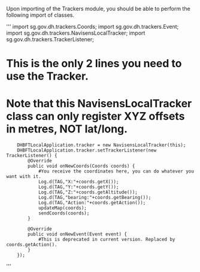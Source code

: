 
Upon importing of the Trackers module, you should be able to perform the following import of classes.

'''
import sg.gov.dh.trackers.Coords;
import sg.gov.dh.trackers.Event;
import sg.gov.dh.trackers.NavisensLocalTracker;
import sg.gov.dh.trackers.TrackerListener;

# This is the only 2 lines you need to use the Tracker.
# Note that this NavisensLocalTracker class can only register XYZ offsets in metres, NOT lat/long.

        DHBFTLocalApplication.tracker = new NavisensLocalTracker(this);
        DHBFTLocalApplication.tracker.setTrackerListener(new TrackerListener() {
            @Override
            public void onNewCoords(Coords coords) {
                #You receive the coordinates here, you can do whatever you want with it.
                Log.d(TAG,"X:"+coords.getX());
                Log.d(TAG,"Y:"+coords.getY());
                Log.d(TAG,"Z:"+coords.getAltitude());
                Log.d(TAG,"bearing:"+coords.getBearing());
                Log.d(TAG,"Action:"+coords.getAction());
                updateMap(coords);
                sendCoords(coords);
            }

            @Override
            public void onNewEvent(Event event) {
                #This is deprecated in current version. Replaced by coords.getAction().
            }
        });
'''